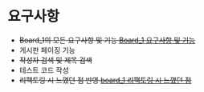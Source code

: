 # 요구사항
* ~~Board_1의 모든 요구사항 및 기능 [Board_1 요구사항 및 기능](https://github.com/growinghsb/board_1)~~
* 게시판 페이징 기능
* ~~작성자 검색 및 제목 검색~~
* 테스트 코드 작성
* ~~리팩토링 시 느꼈던 점 반영 [board_1 리팩토링 시 느꼈던 점](https://github.com/growinghsb/board_1_refactoring)~~

